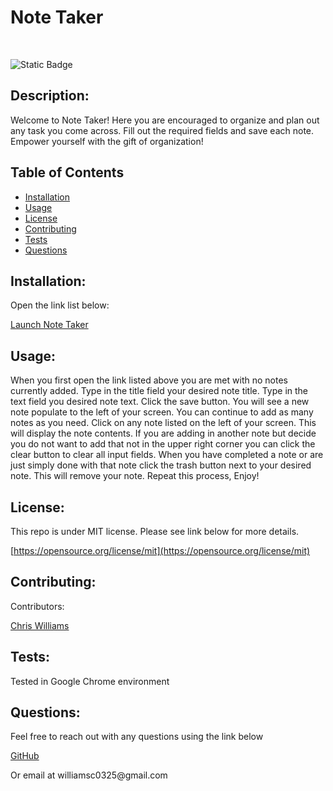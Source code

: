 # Note Taker
<br>

![Static Badge](https://img.shields.io/badge/License-MIT-lightblue.svg)

## Description:
<p> Welcome to Note Taker!  Here you are encouraged to organize and plan out any task you come across.  Fill out the required fields and save each note.  Empower yourself with the gift of organization!

## Table of Contents
- [Installation](#installation)
- [Usage](#usage)
- [License](#license)
- [Contributing](#contributing)
- [Tests](#tests)
- [Questions](#questions)

## Installation:
<p> Open the link list below:
<br>

[Launch Note Taker](https://note-taker-7rff.onrender.com/)

## Usage:
<p> When you first open the link listed above you are met with no notes currently added.  Type in the title field your desired note title.  Type in the text field you desired note text.  Click the save button.  You will see a new note populate to the left of your screen.  You can continue to add as many notes as you need.  Click on any note listed on the left of your screen.  This will display the note contents.  If you are adding in another note but decide you do not want to add that not in the upper right corner you can click the clear button to clear all input fields.  When you have completed a note or are just simply done with that note click the trash button next to your desired note.  This will remove your note.  Repeat this process, Enjoy!  

## License:

<p> This repo is under MIT license.  Please see link below for more details. 
<br> 

[https://opensource.org/license/mit](https://opensource.org/license/mit)
  

## Contributing:
<p> Contributors: 
<br>

[Chris Williams](https://github.com/xChrisxWilliamsx)

## Tests: 
<p> Tested in Google Chrome environment

## Questions:
<p> Feel free to reach out with any questions using the link below
<br>

[GitHub](https://github.com/xChrisxWilliamsx)
<p> Or email at williamsc0325@gmail.com